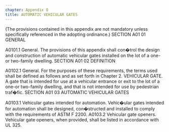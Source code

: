```yaml
---
chapter: Appendix O
title: AUTOMATIC VEHICULAR GATES
---
```


(The provisions contained in this appendix are not mandatory unless specifically referenced in the adopting ordinance.)
SECTION A01 01
GENERAL

A0101.1 General. The provisions of this appendix shall con�trol the design and construction of automatic vehicular gates installed on the lot of a one-or two-family dwelling.
SECTION A01 02
DEFINITION

A0102.1 General. For the purposes of these requirements, the terms used shall be defined as follows and as set forth in Chapter 2.
VEHICULAR GATE. A gate that is intended for use at a vehicular entrance or exit to the lot of a one-or two-family dwelling, and that is not intended for use by pedestrian traf�fic.
SECTION A01 03
AUTOMATIC VEHICULAR GATES


A0103.1 Vehicular gates intended for automation. Vehic�ular gates intended for automation shall be designed, con�structed and installed to comply with the requirements of ASTM F 2200.
A0103.2 Vehicular gate openers. Vehicular gate openers, when provided, shall be listed in accordance with UL 325.


